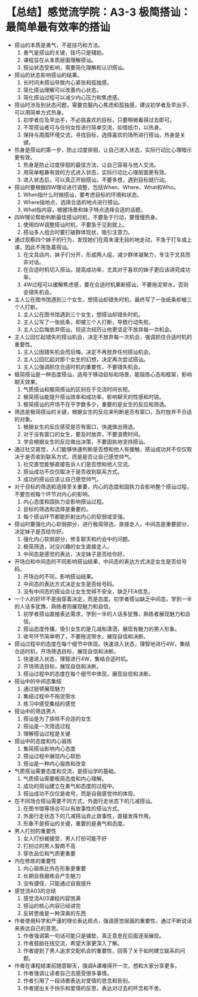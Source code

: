 # 【总结】感觉流学院：A3-3 极简搭讪：最简单最有效率的搭讪

-   搭讪的本质是勇气，不是技巧和方法。
    1.  勇气是搭讪的关键，技巧只是辅助。
    2.  课程旨在从本质层面理解搭讪。
    3.  搭讪状态受影响，需要简化理解和认识搭讪。
-   搭讪的状态影响搭讪的结果。
    1.  长时间未搭讪导致内心紧张和孤独感。
    2.  简化搭讪理解可以改善内心状态。
    3.  简化搭讪过程可以减少内心压力和焦虑感。
-   搭讪时涉及到状态问题，需要克服内心焦虑和孤独感，建议初学者及早出手，可以用简单方式热身。
    1.  初学者应及早出手，不必挑喜欢的目标，只要稍微看得过去即可。
    2.  不常搭讪者可与任何女性进行简单交流，如借纸巾，以热身。
    3.  保持与周围环境交流，寻找目标，选择喜欢的场所进行搭讪，热身是关键。
-   热身是搭讪的第一步，防止过度徘徊，让自己进入状态，实际行动比心理暗示更有效。
    1.  热身是防止过度徘徊的最佳方法，让自己容易与他人交流。
    2.  用简单粗暴有效的方式进入状态，实际行动比心理层面更有效。
    3.  进入状态后，可以真正开始搭讪，不要多想，遇到目标就行动。
-   搭讪时要根据四W理论进行调整，包括When、Where、What和Who。
    1.  When指什么时候搭讪，要考虑目标的环境和状态。
    2.  Where指地点，选择合适的地点进行搭讪。
    3.  What指内容，根据场景和妹子特点选择合适的话题。
-   四W理论帮助判断最佳搭讪时机，不要急于行动，要慢慢热身。
    1.  使用四W调整搭讪时机，不要急于见到就上。
    2.  搭讪多人组合时要打破群体现状，吸引注意力。
-   通过观察四个妹子的行为，发现她们在周末漫无目的地走动，不急于打车或上课，因此不用急着搭讪。
    1.  在文具店内，妹子们分开，形成两人组，减少群体凝聚力，专注于文具而非对话。
    2.  在合适时机切入搭讪，提高成功率，尤其对于喜欢的妹子更应该讲究成功率。
    3.  4W过程可以缓解焦虑感，要在合适时机果断搭讪，不要拖泥带水，否则会错失机会。
-   主人公在图书馆遇到三个女生，想搭讪却错失时机，最终写了一张纸条却被三个人打断。
    1.  主人公在图书馆遇到三个女生，想搭讪却错失时机。
    2.  主人公写了一张纸条，却被三个人打断，导致行动失败。
    3.  主人公后悔放弃搭讪，但这次经历让他更坚定不放弃每一次机会。
-   主人公回忆起错失的搭讪机会，决定不放弃每一次机会，强调抓住合适时机的重要性。
    1.  主人公因错失机会而后悔，决定不再放弃任何搭讪机会。
    2.  主人公回忆起对那个女生的幻想，决定再次尝试搭讪。
    3.  主人公强调抓住合适时机的重要性，不要错失机会。
-   极简搭讪是一种态度搭讪，适用于移动目标和场景，能锻炼心态和框架，影响聊天效果。
    1.  气质搭讪和极简搭讪的区别在于交流时间长短。
    2.  极简搭讪能提升搭讪效率和成功率，影响聊天的性感和时锐。
    3.  极简搭讪的开场不在乎字数多少，重要的是女生的反应和筛选。
-   筛选是极简搭讪的关键，根据女生的反应来判断是否有窗口，及时放弃不合适的对象。
    1.  根据女生的反应感受是否有窗口，快速做出筛选。
    2.  对于没有窗口的女生，要及时放弃，不要浪费时间。
    3.  学会根据女生的反应做出决策，不要固执地坚持搭讪。
-   通过社交直觉，人们能够快速判断是否想和他人有接触，搭讪成功并不仅仅取决于是否收到联系方式，而是是否让自己感觉帅气。
    1.  社交直觉能够直接告诉人们是否想和他人交流。
    2.  搭讪成功不仅仅取决于是否收到联系方式。
    3.  成功的搭讪应该让自己感觉帅气。
-   对于目标的筛选和选择至关重要，内心的态度和固执力会影响整个搭讪过程，不要忽视每个环节对内心的影响。
    1.  内心态度和固执力会影响搭讪过程。
    2.  目标的筛选和选择是重要的。
    3.  每个搭讪环节都能折射出内心的软弱或坚强。
-   搭讪时要强化内心软弱部分，进行极简筛选，直接走人。中间态是重要部分，决定妹子是否给你好。
    1.  强化内心软弱部分，修复聊天和约会中的问题。
    2.  极简筛选，对没兴趣的女生直接走人。
    3.  中间态是感觉的表达，决定妹子是否给你好。
-   开场白和中间态的不同影响搭讪结果，中间态的表达方式决定女生是否给号码。
    1.  开场白的不同，影响搭讪结果。
    2.  中间态的表达方式决定女生是否给号码。
    3.  没有中间态的搭讪会让女生觉得不安全，缺乏FEA信息。
-   一个人的好坏不是由穿着决定，而是态度。初学者搭讪缺乏中间态，学到一半的人话多犹豫，熟练者则展现魅力和自信。
    1.  初学者搭讪直接表达需求，学到一半的人话多犹豫，熟练者展现魅力和自信。
    2.  搭讪态度传播，吸引女生的是几减和潇洒，展现有魅力的男人形象。
    3.  收号环节简单明了，不要拖泥带水，展现自信和决断。
-   搭讪过程中的态度在每个细节中体现。快速进入状态，理智地进行4W，集结合适时机，开场筛选目标，展现自信和决断。
    1.  快速进入状态，理智进行4W，集结合适时机。
    2.  开场筛选目标，展现自信和决断。
    3.  搭讪过程中的态度在每个细节中体现，展现自信和决断。
-   搭讪中的中间态集结
    1.  通过挺顿展现魅力
    2.  集结过程中不拖泥带水
    3.  练习中感受集结的感觉
-   搭讪中的筛选男人
    1.  搭讪是为了排除不合适的女生
    2.  搭讪是一次筛选过程
    3.  理解搭讪过程是关键
-   搭讪中的态度和内心锻炼
    1.  集简搭讪影响内心态度
    2.  搭讪过程中展现内心软肋
    3.  搭讪是一种内心锻炼和改变
-   气质搭讪需要态度和交流，是搭讪学的基础。
    1.  气质搭讪需要极简态度和内心理解。
    2.  成功的搭讪建立在勇气和态度的过程中。
    3.  搭讪成功不仅仅是收号，而是自我感觉帅的体现。
-   在不同场合搭讪需要不同方式，外面行走状态下的几减搭讪。
    1.  在图书馆等场合可以有故事性的搭讪方式。
    2.  外面行走状态下的几减搭讪弃止故事性，直接发挥作用。
    3.  形象不是搭讪的关键，重要的是勇气和态度。
-   男人打扮的重要性
    1.  女人打扮被接受，男人打扮可能不好
    2.  打扮过的男人智商不高
    3.  穿衣品位和气质更重要
-   内在修炼的重要性
    1.  内心锻炼比外在形象更重要
    2.  长期自我磨练会产生魅力
    3.  没有捷径，只能通过自我提升
-   感觉流A03的总结
    1.  感觉流A03课程内容饱满
    2.  搭讪的核心内容已经讲完
    3.  反转思维是一种深奥的东西
-   作者使用科学和严谨的理论表达观点，强调感觉层面的重要性，通过不断说话来表达自己的意思。
    1.  作者强调第一句话可能只是铺垫，真正意思在后面逐渐展现。
    2.  作者鼓励在线交流，希望大家更深入了解。
    3.  作者提到了男人追求交配机会的重要性，回答了关于如何建立联系的问题。
-   作者在课程结束前随意聊天，强调A课难得开一次，想和大家分享更多。
    1.  作者强调让读者自己去感受很多事情。
    2.  作者引用了一段诗歌表达对爱情的思念和告别。
    3.  作者提出关于快乐和爱情的反思，表达对过去的怀念和不舍。